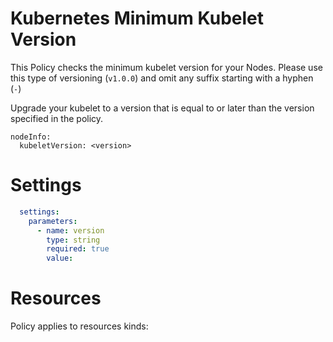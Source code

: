 # Kubernetes Minimum Kubelet Version

This Policy checks the minimum kubelet version for your Nodes. Please use this type of versioning (`v1.0.0`) and omit any suffix starting with a hyphen (`-`)


Upgrade your kubelet to a version that is equal to or later than the version specified in the policy. 
```
nodeInfo:
  kubeletVersion: <version>
```


# Settings
```yaml
  settings:
    parameters:
      - name: version
        type: string
        required: true
        value:
```

# Resources
Policy applies to resources kinds:

